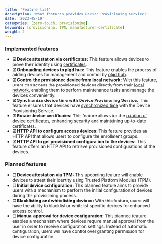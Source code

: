 ```yaml
---
title: 'Feature list'
description: 'What features provides Device Provisioning Service?'
date: '2023-05-19'
categories: [zero-touch, provisioning]
keywords: [provisioning, TPM, manufacturer-certificate]
weight: 2
---
```


### Implemented features

- **&#x2611; Device attestation via certificates:** This feature allows devices to prove their identity using [certificates](../attestation-mechanisms.md#x509-certificates).
- **&#x2611; Onboarding devices to plgd hub:** This feature enables the process of adding devices for management and control by [plgd hub](../../architecture/component-overview.md).
- **&#x2611; Control the provisioned device from local network:** With this feature, users can access the provisioned devices directly from their [local network](../../device-to-device-client/overview.md), enabling them to perform maintenance tasks and manage the devices conveniently.
- **&#x2611; Synchronize device time with Device Provisioning Service:** This feature ensures that devices have [synchronized time](../client-library.md#time-synchronization) with the Device Provisioning Service.
- **&#x2611; Rotate device certificates:** This feature allows for the [rotation of device certificates](../client-library.md#certificate-renewal), enhancing security and maintaining up-to-date certificates.
- **&#x2611; HTTP API to configure access devices:** This feature provides an HTTP API that allows users to configure the enrollment groups.
- **&#x2611; HTTP API to get provisioned configuration to the devices:** This feature offers an HTTP API to retrieve provisioned configurations of the devices.

### Planned features

- **&#x2610; Device attestation via TPM:** This upcoming feature will enable devices to attest their identity using Trusted Platform Modules (TPM).
- **&#x2610; Initial device configuration:** This planned feature aims to provide users with a mechanism to perform the initial configuration of devices during the provisioning process.
- **&#x2610; Blacklisting and whitelisting devices:** With this feature, users will have the ability to blacklist or whitelist specific devices for enhanced access control.
- **&#x2610; Manual approval for device configuration:** This planned feature enables a mechanism where devices require manual approval from the user in order to receive configuration settings. Instead of automatic configuration, users will have control over granting permission for device configuration.
